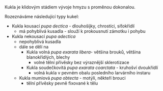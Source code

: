 Kukla je klidovým stádiem vývoje hmyzu s proměnou dokonalou.

Rozeznáváme následující typy kukel:
- Kukla kousací *pupa dectica* - dlouhošíjky, chrostíci, síťokřídlí
	- má pohyblivá kusadla - slouží k prokousnutí zámotku i pohybu
- Kukla nekousací *pupa adectica*
	- nepohyblivá kusadla
	- dále se dělí na 
		- Kukla volná *pupa exarata libera*- většina brouků, většina blanokřídlých, blechy
			- volné tělní přívěsky bez výraznější sklerotizace
		- Kukla soudečkovitá *pupa exarata coarctata* - kruhošví dvoukřídlí
			- volná kukla v pevném obalu posledního larvárního instaru
	- Kukla mumiová *pupa obtecta* - motýli, někteří brouci
		- tělní přívěsky pevně fixované k tělu